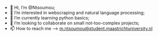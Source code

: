 - 👋 Hi, I’m @Ntsoumou;
- 👀 I’m interested in webscraping and natural language processing;
- 🌱 I’m currently learning python basics;
- 💞️ I’m looking to collaborate on small not-too-complex projects;
- 📫 How to reach me --> m.ntsoumou@student.maastrichtuniversity.nl

<!---
Ntsoumou/Ntsoumou is a ✨ special ✨ repository because its `README.md` (this file) appears on your GitHub profile.
You can click the Preview link to take a look at your changes.
--->

